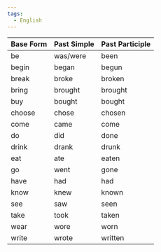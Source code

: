 ```yaml
---
tags: 
  - English
---
```

| Base Form | Past Simple | Past Participle |
| --------- | ----------- | --------------- |
| be        | was/were    | been            |
| begin     | began       | begun           |
| break     | broke       | broken          |
| bring     | brought     | brought         |
| buy       | bought      | bought          |
| choose    | chose       | chosen          |
| come      | came        | come            |
| do        | did         | done            |
| drink     | drank       | drunk           |
| eat       | ate         | eaten           |
| go        | went        | gone            |
| have      | had         | had             |
| know      | knew        | known           |
| see       | saw         | seen            |
| take      | took        | taken           |
| wear      | wore        | worn            |
| write     | wrote       | written         |
